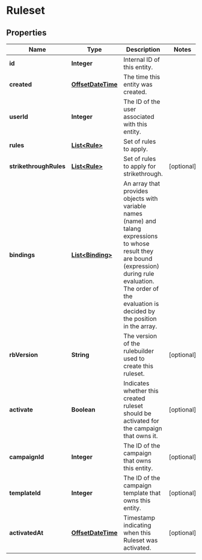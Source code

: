 

# Ruleset


## Properties

Name | Type | Description | Notes
------------ | ------------- | ------------- | -------------
**id** | **Integer** | Internal ID of this entity. | 
**created** | [**OffsetDateTime**](OffsetDateTime.md) | The time this entity was created. | 
**userId** | **Integer** | The ID of the user associated with this entity. | 
**rules** | [**List&lt;Rule&gt;**](Rule.md) | Set of rules to apply. | 
**strikethroughRules** | [**List&lt;Rule&gt;**](Rule.md) | Set of rules to apply for strikethrough. |  [optional]
**bindings** | [**List&lt;Binding&gt;**](Binding.md) | An array that provides objects with variable names (name) and talang expressions to whose result they are bound (expression) during rule evaluation. The order of the evaluation is decided by the position in the array. | 
**rbVersion** | **String** | The version of the rulebuilder used to create this ruleset. |  [optional]
**activate** | **Boolean** | Indicates whether this created ruleset should be activated for the campaign that owns it. |  [optional]
**campaignId** | **Integer** | The ID of the campaign that owns this entity. |  [optional]
**templateId** | **Integer** | The ID of the campaign template that owns this entity. |  [optional]
**activatedAt** | [**OffsetDateTime**](OffsetDateTime.md) | Timestamp indicating when this Ruleset was activated. |  [optional]



